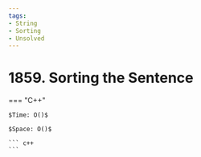 ```yaml
---
tags:
- String
- Sorting
- Unsolved
---
```



# 1859. Sorting the Sentence

=== "C++"

    $Time: O()$

    $Space: O()$

    ``` c++
    ```